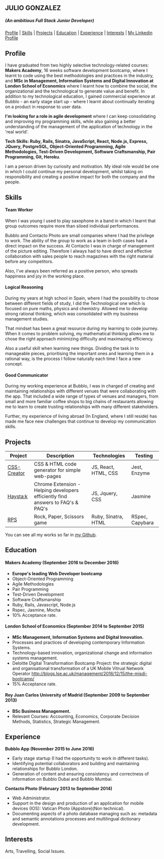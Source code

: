 ## JULIO GONZALEZ
##### (An ambitious Full Stack Junior Developer)


[Profile](#profile)   |   [Skills](#skills)   |   [Projects](#projects)   |   [Education](#education)   |   [Experience](#experience)   |   [Interests](#interests)   |   <a href="https://uk.linkedin.com/in/juliogteran">My Linkedin Profile</a>

## Profile

I have graduated from two highly selective technology-related courses: **Makers Academy**, 16 weeks software development bootcamp, where I learnt to code using the best methodologies and practices in the industry, and **MSc in Management, Information Systems and Digital Innovation at London School of Economics** where I learnt how to combine the social, the organizational and the technological to generate value and benefit. In addition to my technological education, I gained commercial experience at Bubblo - an early stage start up - where I learnt about continually iterating on a product in response to user data.

**I'm looking for a role in agile development** where I can keep consolidating and improving my programming skills, while also gaining a better understanding of the management of the application of technology in the 'real world'.

**Tech Skills: Ruby, Rails, Sinatra, JavaScript, React, Node.js, Express, JQuery, PostgreSQL, Object-Oriented Programming, Agile Methodologies, Test-Driven Development, Software Craftsmanship, Pair Programming, Git, Heroku**.

I am a person driven by curiosity and motivation. My ideal role would be one in which I could continue my personal development, whilst taking on responsibility and creating a positive impact for both the company and the people.

## Skills

#### Team Worker

When I was young I used to play saxophone in a band in which I learnt that group outcomes require more than siloed individual performances. 

Bubblo and Contacto Photo are small companies where I had the privilege to work. The ability of the group to work as a team in both cases had a direct impact on the success. 
At Contacto I was in charge of management of the picture editing. Therefore I always had to have direct and effective collaboration with sales people to reach magazines with the right material before any competitors. 

Also, I've always been referred as a positive person, who spreads happiness and joy in the working place.

#### Logical Reasoning

During my years at high school in Spain, where I had the possibility to chose between different fields of study, I did the Technological one which is focused on pure maths, physics and chemistry. Allowed me to develop strong rational thinking, which was consolidated with my business management studies. 

That mindset has been a great resource during my learning to code journey. When it comes to problem solving, my mathematical thinking allows me to chose the right approach minimizing difficulty and maximazing efficiency. 

Also a useful skill when learning new things. Dividing the task in to manageable pieces, prioritising the important ones and learning them in a rational way, is the process I follow naturally each time I face a new concept.

#### Good Communicator

During my working experience at Bubblo, I was in charged of creating and maintaining relationships with different venues that were collaborating with the app. That included a wide range of types of venues and managers, from small and more familiar coffee shops to big chains of restaurants allowing me to learn to create trusting relationships with many different stakeholders. 

Further, my experience of living abroad (In England, where I still reside) has made me face new challenges that continue to develop my communication skills.

## Projects

 Project | Description | Technologies | Testing
------------- | ----------- | ------------ | -------
[CSS-Creator](https://github.com/Juli0GT/CSS-creator) | CSS & HTML code generator for simple web-pages | JS, React, HTML, CSS | Jest, Enzyme |
[Haysta:k](https://github.com/Juli0GT/haystak) | Chrome Extension - Helping developers efficiently find answers to FAQ's & PAQ's | JS, Jquery, CSS | Jasmine |
[RPS](https://github.com/Juli0GT/rps-challenge) | Rock, Paper, Scissors game | Ruby, Sinatra, HTML | RSpec, Capybara |

You can see all my works so far in <a href="https://github.com/Juli0GT">my Github</a>.

## Education

#### Makers Academy (September 2016 to December 2016)

- **Europe's leading Web Developer bootcamp** 
- Object-Oriented Programming
- Agile Methodologies
- Pair Programming
- Test-Driven Development
- Software Craftsmanship
- Ruby, Rails, Javascript, Node.js
- Rspec, Jasmine, Mocha
- 10% Acceptance rate.

#### London School of Economics (September 2014 to September 2015)

- **MSc Management, Information Systems and Digital Innovation.**
- Processes and practices of developing contemporary Information Systems.
- Technology-based innovation, organizational change and information systems management.
- Deloitte Digital Transformation Bootcamp Project: the strategic digital and organisational transformation of a UK Mobile       Vitrual Network Operator http://blogs.lse.ac.uk/management/2016/12/15/the-misdi-bootcamp/
- 15% Acceptance rate.

#### Rey Juan Carlos University of Madrid (September 2009 to September 2013)

- **BSc Business Management.**
- Relevant Courses: Accounting, Economics, Corporate Decision Methods, Statistics, Strategic Management.

## Experience

**Bubblo App (November 2015 to June 2016)**
- Early stage startup (I had the opportunity to work in different tasks).
- Identifying potential collaborators and building and maintaining relationships for Bubblo London.
- Generation of content and ensuring consistency and correctness of information on Bubblo Dubai and Bubblo Mumbai.

**Contacto Photo (February 2013 to September 2014)**
- Web Administrator.
- Support in the design and production of an application for mobile devices (IOS): Vatican Photo (Appstore)(Non technical).
- Documenting aspects of a photo database managing such as: metadata and semantic annotations processes and multilingual         dictionary development.

## Interests
Arts, Travelling, Social Issues.
